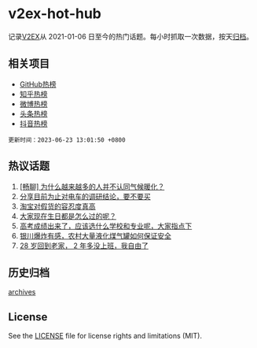 # v2ex-hot-hub

 记录[V2EX](https://www.v2ex.com/)从 2021-01-06 日至今的热门话题。每小时抓取一次数据，按天[归档](archives)。
 
 ## 相关项目

- [GitHub热榜](https://github.com/it985/github-hot-hub)
- [知乎热榜](https://github.com/it985/zhihu-hot-hub)
- [微博热榜](https://github.com/it985/weibo-hot-hub)
- [头条热榜](https://github.com/it985/toutiao-hot-hub)
- [抖音热榜](https://github.com/it985/douyin-hot-hub)


 `更新时间：2023-06-23 13:01:50 +0800`

## 热议话题

1. [[畅聊] 为什么越来越多的人并不认同气候暖化？](https://www.v2ex.com/t/950846)
1. [分享目前为止对电车的调研结论，要不要买](https://www.v2ex.com/t/950916)
1. [淘宝对假货的容忍度真高](https://www.v2ex.com/t/950878)
1. [大家现在生日都是怎么过的呢？](https://www.v2ex.com/t/950862)
1. [高考成绩出来了，应该选什么学校和专业呢，大家指点下](https://www.v2ex.com/t/950983)
1. [银川爆炸有感，农村大量液化煤气罐如何保证安全](https://www.v2ex.com/t/950904)
1. [28 岁回到老家， 2 年多没上班，我自由了](https://www.v2ex.com/t/950966)

## 历史归档

[archives](archives)

## License

See the [LICENSE](LICENSE) file for license rights and limitations (MIT).
